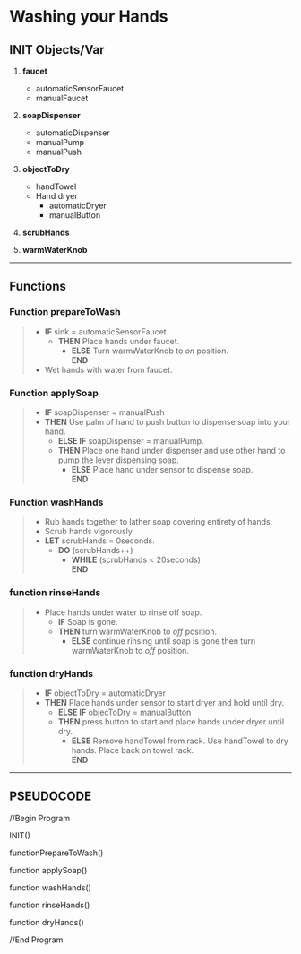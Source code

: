 # Washing your Hands
## INIT Objects/Var

1. **faucet**
    * automaticSensorFaucet
    * manualFaucet
2. **soapDispenser**
    * automaticDispenser
    * manualPump
    * manualPush
3. **objectToDry**
    * handTowel
    * Hand dryer
        - automaticDryer
        - manualButton
4. **scrubHands**

5. **warmWaterKnob**
---
## Functions

### **Function prepareToWash**
>* **IF** sink = automaticSensorFaucet
>   - **THEN** Place hands under faucet.
>       - **ELSE** Turn warmWaterKnob to *on* position.<br>
   >   **END**
>* Wet hands with water from faucet.

### **Function applySoap** 

>* **IF** soapDispenser = manualPush
>* **THEN** Use palm of hand to push button to dispense soap into your hand.
>   - **ELSE IF** soapDispenser = manualPump.
>   - **THEN** Place one hand under dispenser and use other hand to pump the lever dispensing soap.
>       * **ELSE** Place hand under sensor to dispense soap.<br>
    **END**
   
### **Function washHands**
>* Rub hands together to lather soap covering entirety of hands.
>* Scrub hands vigorously.
>*  **LET** scrubHands = 0seconds.
>       - **DO** (scrubHands++)
>           -  **WHILE** (scrubHands < 20seconds) <br>
>   **END**

### **function rinseHands**
>* Place hands under water to rinse off soap.
>   - **IF** Soap is gone.
>   * **THEN** turn warmWaterKnob to *off* position.
>       - **ELSE** continue rinsing until soap is gone then turn warmWaterKnob to *off* position.

### **function dryHands**
>* **IF** objectToDry = automaticDryer
>* **THEN** Place hands under sensor to start dryer and hold until dry.
>      - **ELSE IF** objecToDry =  manualButton
>      - **THEN** press button to start and place hands under dryer until dry.
>           * **ELSE** Remove handTowel from rack. Use handTowel to dry hands. Place back on towel rack.<br>
**END**

----
## **PSEUDOCODE**
//Begin Program

INIT()

functionPrepareToWash()

function applySoap()

function washHands()

function rinseHands()

function dryHands()

//End Program





    
                


       